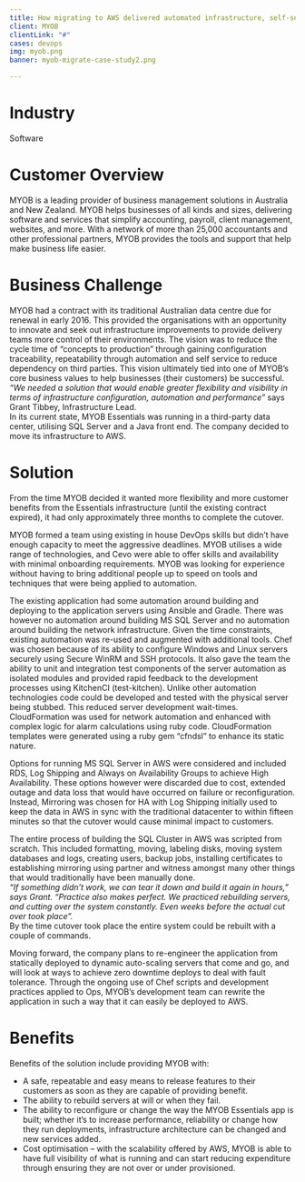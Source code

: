 ```yaml
---
title: How migrating to AWS delivered automated infrastructure, self-servicing capabilities & reduced costs
client: MYOB
clientLink: "#"
cases: devops
img: myob.png
banner: myob-migrate-case-study2.png

---
```

# Industry

Software

# Customer Overview

MYOB is a leading provider of business management solutions in Australia and New Zealand. MYOB helps businesses of all kinds and sizes, delivering software and services that simplify accounting, payroll, client management, websites, and more. With a network of more than 25,000 accountants and other professional partners, MYOB provides the tools and support that help make business life easier.

# Business Challenge

MYOB had a contract with its traditional Australian data centre due for renewal in early 2016. This provided the organisations with an opportunity to innovate and seek out infrastructure improvements to provide delivery teams more control of their environments. The vision was to reduce the cycle time of “concepts to production” through gaining configuration traceability, repeatability through automation and self service to reduce dependency on third parties. This vision ultimately tied into one of MYOB’s core business values to help businesses (their customers) be successful. 
<br><i>“We needed a solution that would enable greater flexibility and visibility in terms of infrastructure configuration, automation and performance” </i> says Grant Tibbey, Infrastructure Lead.</br>
In its current state, MYOB Essentials was running in a third-party data center, utilising SQL Server and a Java front end. The company decided to move its infrastructure to AWS.

# Solution

From the time MYOB decided it wanted more flexibility and more customer benefits from the Essentials infrastructure (until the existing contract expired), it had only approximately three months to complete the cutover.

MYOB formed a team using existing in house DevOps skills but didn’t have enough capacity to meet the aggressive deadlines. MYOB utilises a wide range of technologies, and Cevo were able to offer skills and availability with minimal onboarding requirements. MYOB was looking for experience without having to bring additional people up to speed on tools and techniques that were being applied to automation.

The existing application had some automation around building and deploying to the application servers using Ansible and Gradle. There was however no automation around building MS SQL Server and no automation around building the network infrastructure. Given the time constraints, existing automation was re-used and augmented with additional tools. Chef was chosen because of its ability to configure Windows and Linux servers securely using Secure WinRM and SSH protocols. It also gave the team the ability to unit and integration test components of the server automation as isolated modules and provided rapid feedback to the development processes using KitchenCI (test-kitchen). Unlike other automation technologies code could be developed and tested with the physical server being stubbed. This reduced server development wait-times. CloudFormation was used for network automation and enhanced with complex logic for alarm calculations using ruby code. CloudFormation templates were generated using a ruby gem “cfndsl” to enhance its static nature.

Options for running MS SQL Server in AWS were considered and included RDS, Log Shipping and Always on Availability Groups to achieve High Availability. These options however were discarded due to cost, extended outage and data loss that would have occurred on failure or reconfiguration. Instead, Mirroring was chosen for HA with Log Shipping initially used to keep the data in AWS in sync with the traditional datacenter to within fifteen minutes so that the cutover would cause minimal impact to customers.

The entire process of building the SQL Cluster in AWS was scripted from scratch. This included formatting, moving, labeling disks, moving system databases and logs, creating users, backup jobs, installing certificates to establishing mirroring using partner and witness amongst many other things that would traditionally have been manually done. 
<br><i>“If something didn’t work, we can tear it down and build it again in hours,” says Grant. “Practice also makes perfect. We practiced rebuilding servers, and cutting over the system constantly. Even weeks before the actual cut over took place”.</i> </br>
By the time cutover took place the entire system could be rebuilt with a couple of commands.

Moving forward, the company plans to re-engineer the application from statically deployed to dynamic auto-scaling servers that come and go, and will look at ways to achieve zero downtime deploys to deal with fault tolerance. Through the ongoing use of Chef scripts and development practices applied to Ops, MYOB’s development team can rewrite the application in such a way that it can easily be deployed to AWS.



# Benefits

Benefits of the solution include providing MYOB with:

- A safe, repeatable and easy means to release features to their customers as soon as they are capable of providing benefit.
- The ability to rebuild servers at will or when they fail.
- The ability to reconfigure or change the way the MYOB Essentials app is built; whether it’s to increase performance, reliability or change how they run deployments, infrastructure architecture can be changed and new services added.
- Cost optimisation – with the scalability offered by AWS, MYOB is able to have full visibility of what is running and can start reducing expenditure through ensuring they are not over or under provisioned.
